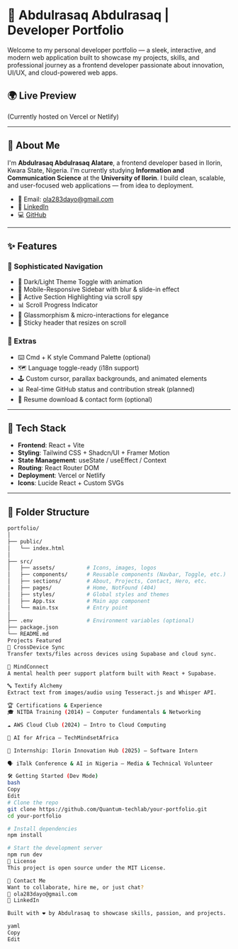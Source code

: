 # 💼 Abdulrasaq Abdulrasaq | Developer Portfolio

Welcome to my personal developer portfolio — a sleek, interactive, and modern web application built to showcase my projects, skills, and professional journey as a frontend developer passionate about innovation, UI/UX, and cloud-powered web apps.

## 🌍 Live Preview
 
(Currently hosted on Vercel or Netlify)

---

## 📌 About Me

I'm **Abdulrasaq Abdulrasaq Alatare**, a frontend developer based in Ilorin, Kwara State, Nigeria. I'm currently studying **Information and Communication Science** at the **University of Ilorin**. I build clean, scalable, and user-focused web applications — from idea to deployment.

- 📧 Email: ola283dayo@gmail.com  
- 🔗 [LinkedIn](https://www.linkedin.com/in/abdulrasaq-abdulrasaq-68b0b135)  
- 💻 [GitHub](https://github.com/Quantum-techlab)

---

## ✨ Features

### 🧠 Sophisticated Navigation
- 🔁 Dark/Light Theme Toggle with animation
- 📱 Mobile-Responsive Sidebar with blur & slide-in effect
- 🚩 Active Section Highlighting via scroll spy
- 📊 Scroll Progress Indicator
- 🧊 Glassmorphism & micro-interactions for elegance
- 📌 Sticky header that resizes on scroll

### 🚀 Extras
- ⌨️ Cmd + K style Command Palette (optional)
- 🗺️ Language toggle-ready (i18n support)
- 🕹️ Custom cursor, parallax backgrounds, and animated elements
- 📊 Real-time GitHub status and contribution streak (planned)
- 📄 Resume download & contact form (optional)

---

## 🧱 Tech Stack

- **Frontend**: React + Vite  
- **Styling**: Tailwind CSS + Shadcn/UI + Framer Motion  
- **State Management**: useState / useEffect / Context  
- **Routing**: React Router DOM  
- **Deployment**: Vercel or Netlify  
- **Icons**: Lucide React + Custom SVGs

---

## 📂 Folder Structure

```bash
portfolio/
│
├── public/
│   └── index.html
│
├── src/
│   ├── assets/          # Icons, images, logos
│   ├── components/      # Reusable components (Navbar, Toggle, etc.)
│   ├── sections/        # About, Projects, Contact, Hero, etc.
│   ├── pages/           # Home, NotFound (404)
│   ├── styles/          # Global styles and themes
│   ├── App.tsx          # Main app component
│   └── main.tsx         # Entry point
│
├── .env                 # Environment variables (optional)
├── package.json
└── README.md
Projects Featured
🔁 CrossDevice Sync
Transfer texts/files across devices using Supabase and cloud sync.

🧠 MindConnect
A mental health peer support platform built with React + Supabase.

🔤 Textify Alchemy
Extract text from images/audio using Tesseract.js and Whisper API.

🏆 Certifications & Experience
🎓 NITDA Training (2014) – Computer fundamentals & Networking

☁️ AWS Cloud Club (2024) – Intro to Cloud Computing

🧠 AI for Africa – TechMindsetAfrica

🔧 Internship: Ilorin Innovation Hub (2025) – Software Intern

🗣️ iTalk Conference & AI in Nigeria – Media & Technical Volunteer

🛠️ Getting Started (Dev Mode)
bash
Copy
Edit
# Clone the repo
git clone https://github.com/Quantum-techlab/your-portfolio.git
cd your-portfolio

# Install dependencies
npm install

# Start the development server
npm run dev
📃 License
This project is open source under the MIT License.

💬 Contact Me
Want to collaborate, hire me, or just chat?
📧 ola283dayo@gmail.com
💬 LinkedIn

Built with ❤️ by Abdulrasaq to showcase skills, passion, and projects.

yaml
Copy
Edit
